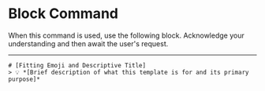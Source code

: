 # Block Command

When this command is used, use the following block. Acknowledge your understanding and then await the user's request.

---

``````````
# [Fitting Emoji and Descriptive Title]
> 💡 *[Brief description of what this template is for and its primary purpose]*
``````````
